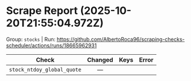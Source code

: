 # Scrape Report (2025-10-20T21:55:04.972Z)

Group: `stocks`  |  Run: https://github.com/AlbertoRoca96/scraping-checks-scheduler/actions/runs/18665962931

| Check | Changed | Keys | Error |
|---|:---:|:--|:--|
| `stock_ntdoy_global_quote` | — |  |  |
